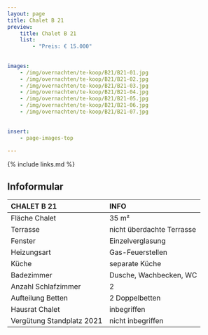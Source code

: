 ```yaml
---
layout: page
title: Chalet B 21
preview: 
    title: Chalet B 21
    list:
        - "Preis: € 15.000"
        
        
images:
    - /img/overnachten/te-koop/B21/B21-01.jpg
    - /img/overnachten/te-koop/B21/B21-02.jpg
    - /img/overnachten/te-koop/B21/B21-03.jpg
    - /img/overnachten/te-koop/B21/B21-04.jpg
    - /img/overnachten/te-koop/B21/B21-05.jpg
    - /img/overnachten/te-koop/B21/B21-06.jpg
    - /img/overnachten/te-koop/B21/B21-07.jpg
    
    
insert:
    - page-images-top
    
---
```


{% include links.md %}



## Infoformular 

CHALET B 21                 | INFO        | 
:---------------------------|:------------|
Fläche Chalet               |35 m²
Terrasse                    |nicht überdachte Terrasse  
Fenster                     |Einzelverglasung
Heizungsart                 |Gas-Feuerstellen
Küche                       |separate Küche
Badezimmer                  |Dusche, Wachbecken, WC
Anzahl Schlafzimmer         |2
Aufteilung Betten           |2 Doppelbetten
Hausrat Chalet              |inbegriffen
Vergütung Standplatz 2021   |nicht inbegriffen
